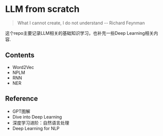 # LLM from scratch

> What I cannot create, I do not understand -- Richard Feynman

这个repo主要记录LLM相关的基础知识学习，也补充一些Deep Learning相关内容.

## Contents

- Word2Vec
- NPLM
- RNN
- NER


## Reference

- GPT图解
- Dive into Deep Learning
- 深度学习进阶：自然语言处理
- Deep Learning for NLP



